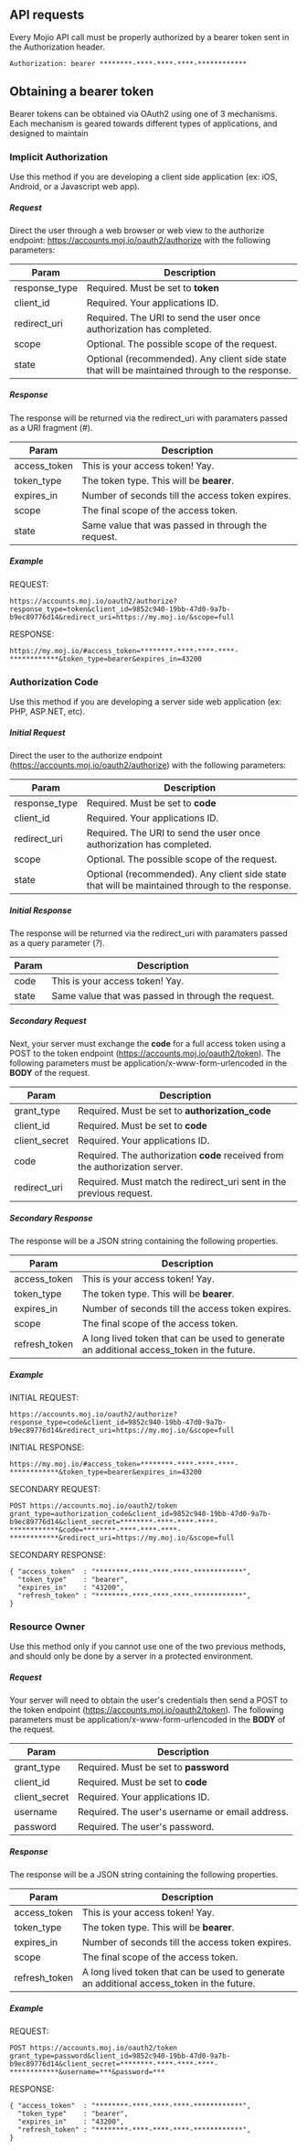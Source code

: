 ## API requests ##

Every Mojio API call must be properly authorized by a bearer token sent in the Authorization header.

    Authorization: bearer ********-****-****-****-************

## Obtaining a bearer token ##

Bearer tokens can be obtained via OAuth2 using one of 3 mechanisms.  Each mechanism is geared towards different types of applications, and designed to maintain 

### Implicit Authorization ###

Use this method if you are developing a client side application (ex: iOS, Android, or a Javascript web app).

##### Request #####

Direct the user through a web browser or web view to the authorize endpoint: https://accounts.moj.io/oauth2/authorize with the following parameters:

| Param | Description |
|---|---|
| response_type | Required. Must be set to **token** |
| client_id | Required.  Your applications ID. |
| redirect_uri | Required. The URI to send the user once authorization has completed. |
| scope | Optional. The possible scope of the request. |
| state | Optional (recommended). Any client side state that will be maintained through to the response. |

##### Response #####

The response will be returned via the redirect_uri with paramaters passed as a URI fragment (*#*).

| Param | Description |
|---|---|
| access_token | This is your access token! Yay. |
| token_type | The token type. This will be **bearer**. |
| expires_in | Number of seconds till the access token expires. |
| scope | The final scope of the access token. |
| state | Same value that was passed in through the request. |

##### Example #####

REQUEST:

    https://accounts.moj.io/oauth2/authorize?response_type=token&client_id=9852c940-19bb-47d0-9a7b-b9ec89776d14&redirect_uri=https://my.moj.io/&scope=full

RESPONSE:

    https://my.moj.io/#access_token=********-****-****-****-************&token_type=bearer&expires_in=43200
    

### Authorization Code ###

Use this method if you are developing a server side web application (ex: PHP, ASP.NET, etc).

##### Initial Request #####

Direct the user to the authorize endpoint (https://accounts.moj.io/oauth2/authorize) with the following parameters:

| Param | Description |
|---|---|
| response_type | Required. Must be set to **code** |
| client_id | Required.  Your applications ID. |
| redirect_uri | Required. The URI to send the user once authorization has completed. |
| scope | Optional. The possible scope of the request. |
| state | Optional (recommended). Any client side state that will be maintained through to the response. |

##### Initial Response #####

The response will be returned via the redirect_uri with paramaters passed as a query parameter (*?*).

| Param | Description |
|---|---|
| code | This is your access token! Yay. |
| state | Same value that was passed in through the request. |

##### Secondary Request #####

Next, your server must exchange the **code** for a full access token using a POST to the token endpoint (https://accounts.moj.io/oauth2/token).  The following parameters must be application/x-www-form-urlencoded in the **BODY** of the request.

| Param | Description |
|---|---|
| grant_type | Required. Must be set to **authorization_code** |
| client_id | Required. Must be set to **code** |
| client_secret | Required.  Your applications ID. |
| code | Required. The authorization **code** received from the authorization server. |
| redirect_uri | Required. Must match the redirect_uri sent in the previous request. |

##### Secondary Response #####

The response will be a JSON string containing the following properties.

| Param | Description |
|---|---|
| access_token | This is your access token! Yay. |
| token_type | The token type. This will be **bearer**. |
| expires_in | Number of seconds till the access token expires. |
| scope | The final scope of the access token. |
| refresh_token | A long lived token that can be used to generate an additional access_token in the future. |

##### Example #####

INITIAL REQUEST:

    https://accounts.moj.io/oauth2/authorize?response_type=code&client_id=9852c940-19bb-47d0-9a7b-b9ec89776d14&redirect_uri=https://my.moj.io/&scope=full

INITIAL RESPONSE:

    https://my.moj.io/#access_token=********-****-****-****-************&token_type=bearer&expires_in=43200

SECONDARY REQUEST:

    POST https://accounts.moj.io/oauth2/token
    grant_type=authorization_code&client_id=9852c940-19bb-47d0-9a7b-b9ec89776d14&client_secret=********-****-****-****-************&code=********-****-****-****-************&redirect_uri=https://my.moj.io/&scope=full
    
SECONDARY RESPONSE:

    { "access_token"  : "********-****-****-****-************",
      "token_type"    : "bearer",
      "expires_in"    : "43200",
      "refresh_token" : "********-****-****-****-************",
    }
    

### Resource Owner ###

Use this method only if you cannot use one of the two previous methods, and should only be done by a server in a protected environment.

##### Request #####

Your server will need to obtain the user's credentials then send a POST to the token endpoint (https://accounts.moj.io/oauth2/token).  The following parameters must be application/x-www-form-urlencoded in the **BODY** of the request.

| Param | Description |
|---|---|
| grant_type | Required. Must be set to **password** |
| client_id | Required. Must be set to **code** |
| client_secret | Required.  Your applications ID. |
| username | Required. The user's username or email address. |
| password | Required. The user's password. |

##### Response #####

The response will be a JSON string containing the following properties.

| Param | Description |
|---|---|
| access_token | This is your access token! Yay. |
| token_type | The token type. This will be **bearer**. |
| expires_in | Number of seconds till the access token expires. |
| scope | The final scope of the access token. |
| refresh_token | A long lived token that can be used to generate an additional access_token in the future. |

##### Example #####

REQUEST:

    POST https://accounts.moj.io/oauth2/token
    grant_type=password&client_id=9852c940-19bb-47d0-9a7b-b9ec89776d14&client_secret=********-****-****-****-************&username=***&password=***
    
RESPONSE:

    { "access_token"  : "********-****-****-****-************",
      "token_type"    : "bearer",
      "expires_in"    : "43200",
      "refresh_token" : "********-****-****-****-************",
    }
